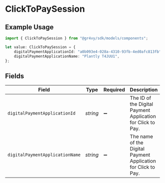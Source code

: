 # ClickToPaySession

## Example Usage

```typescript
import { ClickToPaySession } from "@gr4vy/sdk/models/components";

let value: ClickToPaySession = {
    digitalPaymentApplicationId: "a0b093e4-028a-4310-93fb-4ed0afc813fb",
    digitalPaymentApplicationName: "Plantly T4JUU1",
};
```

## Fields

| Field                                                         | Type                                                          | Required                                                      | Description                                                   | Example                                                       |
| ------------------------------------------------------------- | ------------------------------------------------------------- | ------------------------------------------------------------- | ------------------------------------------------------------- | ------------------------------------------------------------- |
| `digitalPaymentApplicationId`                                 | *string*                                                      | :heavy_minus_sign:                                            | The ID of the Digital Payment Application for Click to Pay.   | a0b093e4-028a-4310-93fb-4ed0afc813fb                          |
| `digitalPaymentApplicationName`                               | *string*                                                      | :heavy_minus_sign:                                            | The name of the Digital Payment Application for Click to Pay. | Plantly T4JUU1                                                |